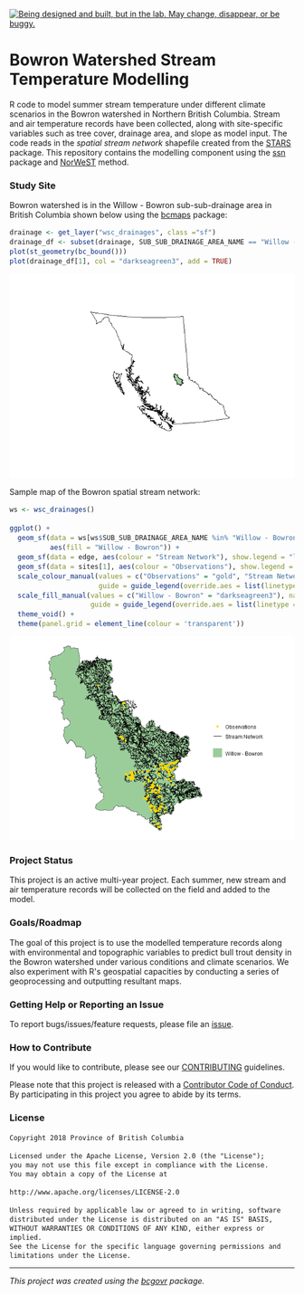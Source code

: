 <a id="devex-badge" rel="Exploration" href="https://github.com/BCDevExchange/assets/blob/master/README.md"><img alt="Being designed and built, but in the lab. May change, disappear, or be buggy." style="border-width:0" src="https://assets.bcdevexchange.org/images/badges/exploration.svg" title="Being designed and built, but in the lab. May change, disappear, or be buggy." /></a>

Bowron Watershed Stream Temperature Modelling
=============================================

R code to model summer stream temperature under different climate scenarios in the Bowron watershed in Northern British Columbia. Stream and air temperature records have been collected, along with site-specific variables such as tree cover, drainage area, and slope as model input. The code reads in the *spatial stream network* shapefile created from the [STARS](https://www.fs.fed.us/rm/boise/AWAE/projects/SSN_STARS/software_data.html) package. This repository contains the modelling component using the [ssn](https://cran.r-project.org/web/packages/SSN/index.html) package and [NorWeST](https://www.fs.fed.us/rm/boise/AWAE/projects/NorWeST.html) method.

### Study Site

Bowron watershed is in the Willow - Bowron sub-sub-drainage area in British Columbia shown below using the [bcmaps](https://github.com/bcgov/bcmaps) package:

``` r
drainage <- get_layer("wsc_drainages", class ="sf")
drainage_df <- subset(drainage, SUB_SUB_DRAINAGE_AREA_NAME == "Willow - Bowron")
plot(st_geometry(bc_bound()))
plot(drainage_df[1], col = "darkseagreen3", add = TRUE)
```

![](tools/readme/README-stream%20prep-1.png)

Sample map of the Bowron spatial stream network:

``` r
ws <- wsc_drainages()

ggplot() +
  geom_sf(data = ws[ws$SUB_SUB_DRAINAGE_AREA_NAME %in% "Willow - Bowron", ], 
          aes(fill = "Willow - Bowron")) +
  geom_sf(data = edge, aes(colour = "Stream Network"), show.legend = "line") +
  geom_sf(data = sites[1], aes(colour = "Observations"), show.legend = "point") +
  scale_colour_manual(values = c("Observations" = "gold", "Stream Network" = "black"), name = NULL,
                      guide = guide_legend(override.aes = list(linetype = c("blank", "solid"), shape = c(16, NA)))) +
  scale_fill_manual(values = c("Willow - Bowron" = "darkseagreen3"), name = NULL,
                    guide = guide_legend(override.aes = list(linetype = "blank", shape = NA))) +
  theme_void() +
  theme(panel.grid = element_line(colour = 'transparent'))
```

![](tools/readme/README-site%20viz-1.png)

### Project Status

This project is an active multi-year project. Each summer, new stream and air temperature records will be collected on the field and added to the model.

### Goals/Roadmap

The goal of this project is to use the modelled temperature records along with environmental and topographic variables to predict bull trout density in the Bowron watershed under various conditions and climate scenarios. We also experiment with R's geospatial capacities by conducting a series of geoprocessing and outputting resultant maps.

### Getting Help or Reporting an Issue

To report bugs/issues/feature requests, please file an [issue](https://github.com/bcgov/bowron-ssn/issues/).

### How to Contribute

If you would like to contribute, please see our [CONTRIBUTING](CONTRIBUTING.md) guidelines.

Please note that this project is released with a [Contributor Code of Conduct](CODE_OF_CONDUCT.md). By participating in this project you agree to abide by its terms.

### License

    Copyright 2018 Province of British Columbia

    Licensed under the Apache License, Version 2.0 (the "License");
    you may not use this file except in compliance with the License.
    You may obtain a copy of the License at

    http://www.apache.org/licenses/LICENSE-2.0

    Unless required by applicable law or agreed to in writing, software distributed under the License is distributed on an "AS IS" BASIS,
    WITHOUT WARRANTIES OR CONDITIONS OF ANY KIND, either express or implied.
    See the License for the specific language governing permissions and limitations under the License.

------------------------------------------------------------------------

*This project was created using the [bcgovr](https://github.com/bcgov/bcgovr) package.*
